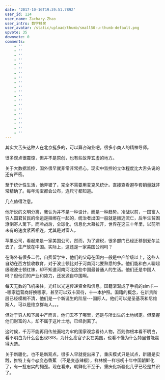```yaml
---
date: '2017-10-16T19:39:51.789Z'
user_id: 124
user_name: Zachary.Zhao
user_intro: 数字移民
user_avatar: /static/upload/thumb/small50-u-thumb-default.png
upvote: 35
downvote: 0
comments:
    - ''
    - ''
    - ''
    - ''
    - ''
    - ''
    - ''
    - ''
    - ''
    - ''
    - ''
    - ''
    - ''
    - ''
    - ''
    - ''
    - ''
    - ''
    - ''
    - ''
---
```


其实大舌头这种人在北京挺多的，可以算咨询业吧。很多小商人的精神导师。

很多观点很震惊，但并不是原创，也有些故弄玄虚的地方。

关于大数据监控，国外很早就非常非常担心，现实中监控的立体程度比大舌头说的还有严密。

  

至于统计性生活，他弄错了，完全不需要用麦克风统计。直接查看避孕套销量就非常精确了。每年淘宝都会公布，连尺寸都知道。

  

几点值得注意。

  

他所说的文明分离，我认为并不是一种设计，而是一种趋势。冷战以前，一国富人穷人国君贫民的命运是捆绑在一起的，统治者出国一般就是叛逃流亡，后半生贫困潦倒寄人篱下。而冷战后，全球化，信息化大幕拉开，世界在这三十年里，以前所未有的速度紧密相连，尤其是对富人。

  

苹果公司，看起来是一家美国公司，然而，为了避税，很多部门已经迁移到爱尔兰去了，生产放在中国。实际上，这还是一家美国公司吗？

  

在海外有很多二代，自费留学生，他们的父母在国内一般是中产阶级以上，这些人自幼在西方接收教育，对于波士顿比对于河南河北要熟悉的多。他们能和白人聊超级碗波士顿红袜，却不知道河南河北这些中国最普通人的生活。他们还是中国人吗？但他们的产业和势力，还发源自中国啊。

  

每天无数的飞机来往，光纤以光速传递资金和信息。国籍渐渐成了手机的sim卡---哪家运营商好换哪家，甚至可以双卡双待，十一本护照。国籍的概念，在新贵阶层已经模糊不清，他们是一个新诞生的阶层---国际人。他们可以是圣基茨和尼维斯人，可以是维京群岛人。。。

  

但对于穷人和下层中产而言，他们去不了哪里，还是与所出生的土地绑定。但掌握他们财富的人，却不属于这片土地，已经剥离了。

  

这时候，千万不能再用传统画地为牢的国家观念看待人物，否则你根本看不明白，看不明白为什么会出现ISIS，为什么高官子女在美国，也看不懂为什么特里普能赢得大选。  

  

关于新疆化，也不是新观点，很多人早就提出来了，重庆模式只是试点，新疆是实践，推特上有个@变态香蕉 （不是变态辣椒），祥林嫂一样唠叨十年中国朝鲜化了，有一批忠实的拥趸。现在看来，朝鲜化不至于，重庆化新疆化几乎已经是共识了。
